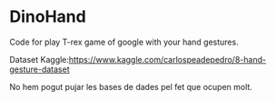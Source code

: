 # DinoHand
Code for play T-rex game of google with your hand gestures.

Dataset Kaggle:https://www.kaggle.com/carlospeadepedro/8-hand-gesture-dataset

No hem pogut pujar les bases de dades pel fet que ocupen molt.
